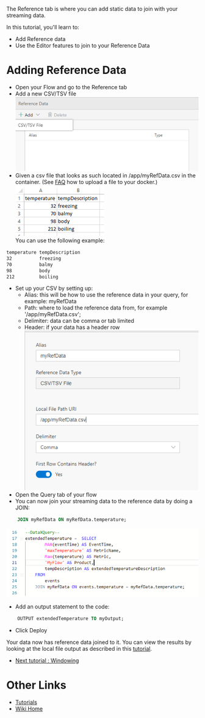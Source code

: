 The Reference tab is where you can add static data to join with your streaming data.

In this tutorial, you'll learn to:
 - Add Reference data
 - Use the Editor features to join to your Reference Data

# Adding Reference Data
 - Open your Flow and go to the Reference tab
 - Add a new CSV/TSV file <br/>
![Add Reference file](./tutorials/images/referenceadd.png)
 - Given a csv file that looks as such located in /app/myRefData.csv in the container. (See [FAQ](https://github.com/Microsoft/data-accelerator/wiki/FAQ#copy-files-into-or-from-a-docker-container) how to upload a file to your docker.)<br/>
![Add Reference file](./tutorials/images/referencetemp.PNG)<br/>
You can use the following example:
```
temperature	tempDescription
32      	freezing
70      	balmy
98      	body
212     	boiling
```
 - Set up your CSV by setting up:
    - Alias: this will be how to use the reference data in your query, for example: myRefData
    - Path: where to load the reference data from, for example '/app/myRefData.csv';
    - Delimiter: data can be comma or tab limited
    - Header: if your data has a header row<br/>
![Add Reference file](./tutorials/images/referencesmyref.PNG)
 - Open the Query tab of your flow
 - You can now join your streaming data to the reference data by doing a JOIN: <br/>
```sql
    JOIN myRefData ON myRefData.temperature;
```
![Add Reference file](./tutorials/images/referencequery.PNG)

 - Add an output statement to the code: <br/>
```sql
    OUTPUT extendedTemperature TO myOutput;
```
 - Click Deploy

Your data now has reference data joined to it.  You can view the results by looking at the local file output as described in this [tutorial](https://github.com/Microsoft/data-accelerator/wiki/Local-Tutorial-Outputs-to-disk).  

* [Next tutorial : Windowing](https://github.com/Microsoft/data-accelerator/wiki/Windowing-functions)

# Other Links
* [Tutorials](Tutorials)
* [Wiki Home](Home) 